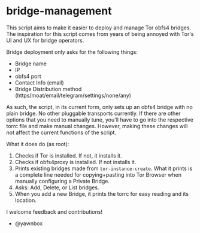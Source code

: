 # bridge-management

This script aims to make it easier to deploy and manage Tor obfs4 bridges. The inspiration for this script comes from years of being annoyed with Tor's UI and UX for bridge operators.

Bridge deployment only asks for the following things:

- Bridge name
- IP
- obfs4 port
- Contact Info (email)
- Bridge Distribution method (https/moat/email/telegram/settings/none/any)

As such, the script, in its current form, only sets up an obfs4 bridge with no plain bridge. No other pluggable transports currently. If there are other options that you need to manually tune, you'll have to go into the respective torrc file and make manual changes. However, making these changes will not affect the current functions of the script.

What it does do (as root):

1. Checks if Tor is installed. If not, it installs it.
2. Checks if obfs4proxy is installed. If not installs it.
3. Prints existing bridges made from `tor-instance-create`. What it prints is a complete line needed for copying+pasting into Tor Browser when manually configuring a Private Bridge.
4. Asks: Add, Delete, or List bridges.
5. When you add a new Bridge, it prints the torrc for easy reading and its location.

I welcome feedback and contributions!

- @yawnbox
